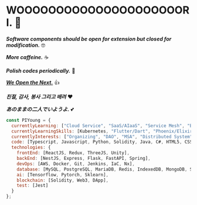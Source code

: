 # WOOOOOOOOOOOOOOOOOOOOORI. 🐳

***Software components should be open for extension but closed for modification.*** 🤓

***More caffeine.*** ☕️

***Polish codes periodically.*** 🧹

***[We Open the Next.](https://apps.apple.com/kr/app/id1470181651)*** 👍

***친절, 감사, 봉사 그리고 배려*** ❤️

***あのままの二人でいようよ.*** 💕

```javascript
const PIYoung = {
  currentlyLearning: ["Cloud Service", "SaaS/AIaaS", "Service Mesh", "Blockchain", "NFT", "Metaverse"],
  currentlyLearningSkills: [Kubernetes, "Flutter/Dart", "Phoenix/Elixir"],
  currentlyInterests: ["Organizing", "DAO", "MSA", "Distributed System", "Reverse engineering", "Refactoring"],
  code: [Typescript, Javascript, Python, Solidity, Java, C#, HTML5, CSS3],
  technologies: {
    frontEnd: [ReactJS, Redux, ThreeJS, Unity],
    backEnd: [NestJS, Express, Flask, FastAPI, Spring],
    devOps: [AWS, Docker, Git, Jenkins, IaC, Nx],
    database: [MySQL, PostgreSQL, MariaDB, Redis, IndexedDB, MongoDB, SQLite],
    ai: [Tensorflow, Pytorch, Sklearn],
    blockchain: [Solidity, Web3, DApp],
    test: [Jest]
  }
};
```
